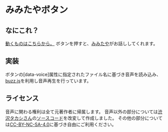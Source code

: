 # みみたやボタン

## なにこれ？
[動くものはこちらから。](https://github.com/capkun10/mimitaya-button/)
ボタンを押すと、[みみたや](https://www.youtube.com/channel/UCnvVG9RbOW3J6Ifqo-zKLiw/featured?view_as=subscriber)がお話ししてくれます。

## 実装
ボタンの[data-voice]属性に指定されたファイル名に基づき音声を読み込み、
[buzz.js](http://buzz.jaysalvat.com/)を利用し音声再生を行っています。

## ライセンス
音声に関わる権利は全て元著作者に帰属します。
音声以外の部分については[渋沢タカシさん](https://twitter.com/niltea)の[ソースコード](https://github.com/niltea/hanarisa-button)を改変して作成しました。
その他の部分については[CC-BY-NC-SA-4.0](http://creativecommons.org/licenses/by-nc-sa/4.0/deed.ja)に基づき自由にご利用ください。